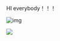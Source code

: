 HI everybody！！！

![img](https://github-readme-stats.vercel.app/api?username=W-ChenAMG&show_icons=true)

![](https://komarev.com/ghpvc/?username=W-ChenAMG)
